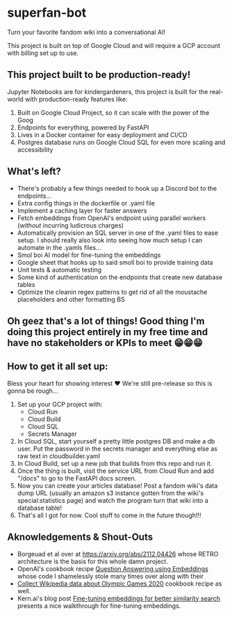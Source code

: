 # superfan-bot
Turn your favorite fandom wiki into a conversational AI!

This project is built on top of Google Cloud and will require a GCP account with billing set up to use.

## This project built to be production-ready!
Jupyter Notebooks are for kindergardeners, this project is built for the real-world with production-ready features like:
1. Built on Google Cloud Project, so it can scale with the power of the Goog
2. Endpoints for everything, powered by FastAPI
3. Lives in a Docker container for easy deployment and CI/CD
4. Postgres database runs on Google Cloud SQL for even more scaling and accessibility

## What's left?
* There's probably a few things needed to hook up a Discord bot to the endpoints...
* Extra config things in the dockerfile or .yaml file
* Implement a caching layer for faster answers
* Fetch embeddings from OpenAI's endpoint using parallel workers (_without_ incurring ludicrous charges)
* Automatically provision an SQL server in one of the .yaml files to ease setup. I should really also look into seeing how much setup I can automate in the .yamls files...
* Smol boi AI model for fine-tuning the embeddings
* Google sheet that hooks up to said smoll boi to provide training data
* Unit tests & automatic testing
* Some kind of authentication on the endpoints that create new database tables
* Optimize the cleanin regex patterns to get rid of all the moustache placeholders and other formatting BS

## Oh geez that's a lot of things! Good thing I'm doing this project entirely in my free time and have no stakeholders or KPIs to meet 😁😁😁

## How to get it all set up:
Bless your heart for showing interest ❤️ We're still pre-release so this is gonna be rough...
1. Set up your GCP project with:
    * Cloud Run
    * Cloud Build
    * Cloud SQL
    * Secrets Manager
2. In Cloud SQL, start yourself a pretty little postgres DB and make a db user. Put the password in the secrets manager and everything else as raw text in cloudbuilder.yaml
3. In Cloud Build, set up a new job that builds from this repo and run it.
4. Once the thing is built, visit the service URL from Cloud Run and add "/docs" to go to the FastAPI docs screen.
5. Now you can create your articles database! Post a fandom wiki's data dump URL (usually an amazon s3 instance gotten from the wiki's special:statistics page) and watch the program turn that wiki into a database table!
6. That's all I got for now. Cool stuff to come in the future though!!!

## Aknowledgements & Shout-Outs
* Borgeuad et al over at https://arxiv.org/abs/2112.04426 whose RETRO architecture is the basis for this whole damn project.
* OpenAI's cookbook recipe [Question Answering using Embeddings](https://github.com/openai/openai-cookbook/blob/main/examples/Question_answering_using_embeddings.ipynb) whose code I shamelessly stole many times over along with their
* [Collect Wikipedia data about Olympic Games 2020](https://github.com/openai/openai-cookbook/blob/838f000935d9df03e75e181cbcea2e306850794b/examples/fine-tuned_qa/olympics-1-collect-data.ipynb) cookbook recipe as well.
* Kern.ai's blog post [Fine-tuning embeddings for better similarity search](https://dev.to/meetkern/how-to-fine-tune-your-embeddings-for-better-similarity-search-445e) presents a nice walkthrough for fine-tuning embeddings.